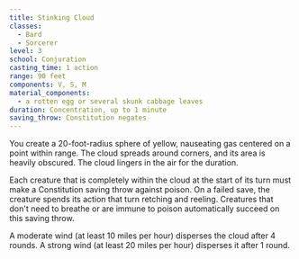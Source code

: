 ```yaml
---
title: Stinking Cloud
classes:
  - Bard
  - Sorcerer
level: 3
school: Conjuration
casting_time: 1 action
range: 90 feet
components: V, S, M
material_components:
  - a rotten egg or several skunk cabbage leaves
duration: Concentration, up to 1 minute
saving_throw: Constitution negates
---
```


You create a 20-foot-radius sphere of yellow, nauseating gas centered on a point within range. The cloud spreads around corners, and its area is heavily obscured. The cloud lingers in the air for the duration.

Each creature that is completely within the cloud at the start of its turn must make a Constitution saving throw against poison. On a failed save, the creature spends its action that turn retching and reeling. Creatures that don't need to breathe or are immune to poison automatically succeed on this saving throw.

A moderate wind (at least 10 miles per hour) disperses the cloud after 4 rounds. A strong wind (at least 20 miles per hour) disperses it after 1 round.
